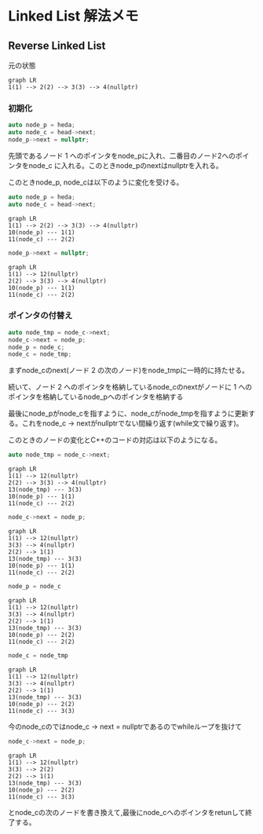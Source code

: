 # Linked List 解法メモ

## Reverse Linked List

元の状態

```mermaid
graph LR
1(1) --> 2(2) --> 3(3) --> 4(nullptr)
```

### 初期化

```C++
auto node_p = heda;
auto node_c = head->next; 
node_p->next = nullptr;
```

先頭であるノード $1$ へのポインタをnode\_pに入れ、二番目のノード$2$へのポインタをnode\_c に入れる。このときnode\_pのnextはnullptrを入れる。


このときnode\_p, node\_cは以下のように変化を受ける。

```C++
auto node_p = heda;
auto node_c = head->next; 
```
```mermaid
graph LR
1(1) --> 2(2) --> 3(3) --> 4(nullptr)
10(node_p) --- 1(1)
11(node_c) --- 2(2)
```
```C++
node_p->next = nullptr;
```
```mermaid
graph LR
1(1) --> 12(nullptr) 
2(2) --> 3(3) --> 4(nullptr)
10(node_p) --- 1(1)
11(node_c) --- 2(2)
```

### ポインタの付替え

```C++
auto node_tmp = node_c->next;
node_c->next = node_p;
node_p = node_c;
node_c = node_tmp;
```

まずnode\_cのnext(ノード $2$ の次のノード)をnode\_tmpに一時的に持たせる。

続いて、ノード $2$ へのポインタを格納しているnode\_cのnextがノードに $1$ へのポインタを格納しているnode\_pへのポインタを格納する

最後にnode\_pがnode\_cを指すように、node\_cがnode\_tmpを指すように更新する。これをnode\_c -> nextがnullptrでない間繰り返す(while文で繰り返す)。

このときのノードの変化とC++のコードの対応は以下のようになる。

```C++
auto node_tmp = node_c->next;
```
```mermaid
graph LR
1(1) --> 12(nullptr) 
2(2) --> 3(3) --> 4(nullptr)
13(node_tmp) --- 3(3)
10(node_p) --- 1(1)
11(node_c) --- 2(2)
```

```C++
node_c->next = node_p;
```
```mermaid
graph LR
1(1) --> 12(nullptr) 
3(3) --> 4(nullptr)
2(2) --> 1(1)
13(node_tmp) --- 3(3)
10(node_p) --- 1(1)
11(node_c) --- 2(2)
```

```C++
node_p = node_c
```
```mermaid
graph LR
1(1) --> 12(nullptr) 
3(3) --> 4(nullptr)
2(2) --> 1(1)
13(node_tmp) --- 3(3)
10(node_p) --- 2(2)
11(node_c) --- 2(2)
```

```C++
node_c = node_tmp
```
```mermaid
graph LR
1(1) --> 12(nullptr) 
3(3) --> 4(nullptr)
2(2) --> 1(1)
13(node_tmp) --- 3(3)
10(node_p) --- 2(2)
11(node_c) --- 3(3)
```

今のnode\_cのではnode\_c -> next = nullptrであるのでwhileループを抜けて

```C++
node_c->next = node_p;
```
```mermaid
graph LR
1(1) --> 12(nullptr) 
3(3) --> 2(2)
2(2) --> 1(1)
13(node_tmp) --- 3(3)
10(node_p) --- 2(2)
11(node_c) --- 3(3)
```
とnode\_cの次のノードを書き換えて,最後にnode\_cへのポインタをretunして終了する。
